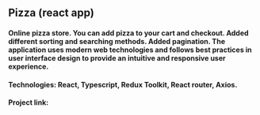 ## Pizza (react app)

#### Online pizza store. You can add pizza to your cart and checkout. Added different sorting and searching methods. Added pagination. The application uses modern web technologies and follows best practices in user interface design to provide an intuitive and responsive user experience.

#### Technologies: React, Typescript, Redux Toolkit, React router, Axios.

#### Project link: 
